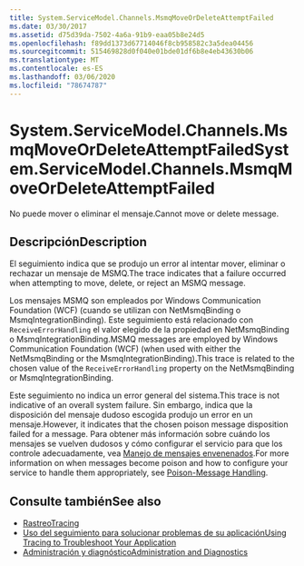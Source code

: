 ```yaml
---
title: System.ServiceModel.Channels.MsmqMoveOrDeleteAttemptFailed
ms.date: 03/30/2017
ms.assetid: d75d39da-7502-4a6a-91b9-eaa05b8e24d5
ms.openlocfilehash: f89dd1373d67714046f8cb958582c3a5dea04456
ms.sourcegitcommit: 515469828d0f040e01bde01df6b8e4eb43630b06
ms.translationtype: MT
ms.contentlocale: es-ES
ms.lasthandoff: 03/06/2020
ms.locfileid: "78674787"
---
```

# <a name="systemservicemodelchannelsmsmqmoveordeleteattemptfailed"></a><span data-ttu-id="106eb-102">System.ServiceModel.Channels.MsmqMoveOrDeleteAttemptFailed</span><span class="sxs-lookup"><span data-stu-id="106eb-102">System.ServiceModel.Channels.MsmqMoveOrDeleteAttemptFailed</span></span>
<span data-ttu-id="106eb-103">No puede mover o eliminar el mensaje.</span><span class="sxs-lookup"><span data-stu-id="106eb-103">Cannot move or delete message.</span></span>  
  
## <a name="description"></a><span data-ttu-id="106eb-104">Descripción</span><span class="sxs-lookup"><span data-stu-id="106eb-104">Description</span></span>  
 <span data-ttu-id="106eb-105">El seguimiento indica que se produjo un error al intentar mover, eliminar o rechazar un mensaje de MSMQ.</span><span class="sxs-lookup"><span data-stu-id="106eb-105">The trace indicates that a failure occurred when attempting to move, delete, or reject an MSMQ message.</span></span>  
  
 <span data-ttu-id="106eb-106">Los mensajes MSMQ son empleados por Windows Communication Foundation (WCF) (cuando se utilizan con NetMsmqBinding o MsmqIntegrationBinding). Este seguimiento está relacionado con `ReceiveErrorHandling` el valor elegido de la propiedad en NetMsmqBinding o MsmqIntegrationBinding.</span><span class="sxs-lookup"><span data-stu-id="106eb-106">MSMQ messages are employed by Windows Communication Foundation (WCF) (when used with either the NetMsmqBinding or the MsmqIntegrationBinding).This trace is related to the chosen value of the `ReceiveErrorHandling` property on the NetMsmqBinding or MsmqIntegrationBinding.</span></span>  
  
 <span data-ttu-id="106eb-107">Este seguimiento no indica un error general del sistema.</span><span class="sxs-lookup"><span data-stu-id="106eb-107">This trace is not indicative of an overall system failure.</span></span> <span data-ttu-id="106eb-108">Sin embargo, indica que la disposición del mensaje dudoso escogida produjo un error en un mensaje.</span><span class="sxs-lookup"><span data-stu-id="106eb-108">However, it indicates that the chosen poison message disposition failed for a message.</span></span> <span data-ttu-id="106eb-109">Para obtener más información sobre cuándo los mensajes se vuelven dudosos y cómo configurar el servicio para que los controle adecuadamente, vea [Manejo de mensajes envenenados](../../feature-details/poison-message-handling.md).</span><span class="sxs-lookup"><span data-stu-id="106eb-109">For more information on when messages become poison and how to configure your service to handle them appropriately, see [Poison-Message Handling](../../feature-details/poison-message-handling.md).</span></span>  
  
## <a name="see-also"></a><span data-ttu-id="106eb-110">Consulte también</span><span class="sxs-lookup"><span data-stu-id="106eb-110">See also</span></span>

- [<span data-ttu-id="106eb-111">Rastreo</span><span class="sxs-lookup"><span data-stu-id="106eb-111">Tracing</span></span>](../../../../../docs/framework/wcf/diagnostics/tracing/index.md)
- [<span data-ttu-id="106eb-112">Uso del seguimiento para solucionar problemas de su aplicación</span><span class="sxs-lookup"><span data-stu-id="106eb-112">Using Tracing to Troubleshoot Your Application</span></span>](../../../../../docs/framework/wcf/diagnostics/tracing/using-tracing-to-troubleshoot-your-application.md)
- [<span data-ttu-id="106eb-113">Administración y diagnóstico</span><span class="sxs-lookup"><span data-stu-id="106eb-113">Administration and Diagnostics</span></span>](../../../../../docs/framework/wcf/diagnostics/index.md)
